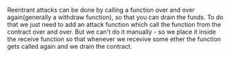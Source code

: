 Reentrant attacks can be done by calling a function over and over again(generally a withdraw function), so that you can drain the funds.
To do that we just need to add an attack function which call the function from the contract over and over. But we can't do it manually - so we place it inside the receive function so that whenever we recevive some ether the function gets called again and we drain the contract.